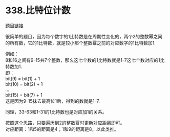 # 338.比特位计数

[题目链接](https://leetcode-cn.com/problems/counting-bits/)

很简单的题目，因为每个数字的1比特数是在周期性变化的，两个2的整数幂之间的所有数，它的1比特数，就是较小那个整数幂之前的对应数字的1比特数加1.  

例如：  
8和16之间有9-15共7个整数，那么这七个数的1比特数就是1-7这七个数对应的1比特数加1.  
即：<br>
bit(9) = bit(1) + 1  
bit(10) = bit(2) + 1  
...  
bit(15) = bit(7) + 1  
这是因为9-15抹去最高位1后，得到的数就是1-7.  

同理，33-63和1-31的1比特数也是对应加1的关系。  

按照这个思路，只要遍历到2的整数幂时更新对应距离即可。  
对应距离：1和5的距离是4；1和9的距离是8，以此类推。
